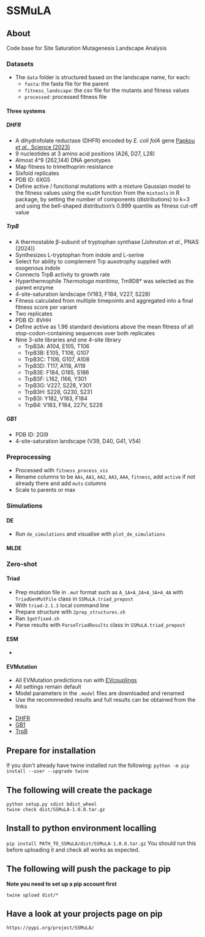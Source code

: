 # SSMuLA

## About

Code base for Site Saturation Mutagenesis Landscape Analysis

### Datasets
* The `data` folder is structured based on the landscape name, for each:
    - `fasta`: the fasta file for the parent
    - `fitness_landscape`: the csv file for the mutants and fitness values
    - `processed`: processed fitness file

#### Three systems
##### DHFR
* A dihydrofolate reductase (DHFR) encoded by *E. coli folA* gene [Papkou *et al.*, Science (2023)](https://www.science.org/doi/full/10.1126/science.adh3860)
* 9 nucleotides at 3 amino acid positions (A26, D27, L28)
* Almost 4^9 (262,144) DNA genotypes
* Map fitness to trimethoprim resistance
* Sixfold replicates
* PDB ID: 6XG5
* Define active / functional mutations with a mixture Gaussian model to the fitness values using the `mixEM` function from the `mixtools` in R package, by setting the number of components (distributions) to k=3 and using the bell-shaped distribution’s 0.999 quantile as fitness cut-off value
##### TrpB
* A thermostable β-subunit of tryptophan synthase [Johnston *et al.*, PNAS (2024)]
* Synthesizes L-tryptophan from indole and L-serine
* Select for ability to complement Trp auxotrophy supplied with exogenous indole
* Connects TrpB activity to growth rate
* Hyperthermophile *Thermotoga maritima*, Tm9D8* was selected as the parent enzyme
* 4-site-saturation landscape (V183, F184, V227, S228)
* Fitness calculated from multiple timepoints and aggregated into a final fitness score per variant
* Two replicates
* PDB ID: 8VHH
* Define active as 1.96 standard deviations above the mean fitness of all stop-codon-containing sequences over both replicates
* Nine 3-site libraries and one 4-site library
    * TrpB3A: A104, E105, T106
    * TrpB3B: E105, T106, G107
    * TrpB3C: T106, G107, A108
    * TrpB3D: T117, A118, A119
    * TrpB3E: F184, G185, S186
    * TrpB3F: L162, I166, Y301
    * TrpB3G: V227, S228, Y301
    * TrpB3H: S228, G230, S231
    * TrpB3I: Y182, V183, F184
    * TrpB4: V183, F184, 227V, S228
##### GB1
* PDB ID: 2GI9
* 4-site-saturation landscape (V39, D40, G41, V54)

### Preprocessing
* Processed with `fitness_process_vis`
* Rename columns to be `AAs`, `AA1`, `AA2`, `AA3`, `AA4`, `fitness`, add `active` if not already there and add `muts` columns
* Scale to parents or max

### Simulations
#### DE
* Run `de_simulations` and visualise with `plot_de_simulations`
#### MLDE

### Zero-shot
#### Triad
* Prep mutation file in `.mut` format such as `A_1A+A_2A+A_3A+A_4A` with `TriadGenMutFile` class in `SSMuLA.triad_prepost` 
* With `triad-2.1.3` local command line
* Prepare structure with `2prep_structures.sh`
* Ran `3getfixed.sh`
* Parse results with `ParseTriadResults` class in `SSMuLA.triad_prepost` 
#### ESM
* 
#### EVMutation
* All EVMutation predictions run with [EVcouplings](https://v2.evcouplings.org/)
* All settings remain default
* Model parameters in the `.model` files are downloaded and renamed
* Use the recommneded results and full results can be obtained from the links
- [DHFR](https://v2.evcouplings.org/results/057bbf069e4b43789bd87bd22b9982ab)
- [GB1](https://v2.evcouplings.org/results/c12744e78f4744ee8102d8021c243398)
- [TrpB](https://v2.evcouplings.org/results/db0701748dce4dfe8f27ac5a535391bf)

## Prepare for installation

If you don't already have twine installed run the following:
`python -m pip install --user --upgrade twine`

## The following will create the package
```
python setup.py sdist bdist_wheel
twine check dist/SSMuLA-1.0.0.tar.gz
```

## Install to python environment localling

`pip install PATH_TO_SSMuLA/dist/SSMuLA-1.0.0.tar.gz`
You should run this before uploading it and check all works as expected.

## The following will push the package to pip 
**Note you need to set up a pip account first**

```
twine upload dist/*
```

## Have a look at your projects page on pip

`https://pypi.org/project/SSMuLA/`
